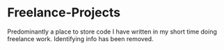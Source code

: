 # Freelance-Projects
Predominantly a place to store code I have written in my short time doing freelance work. Identifying info has been removed.
